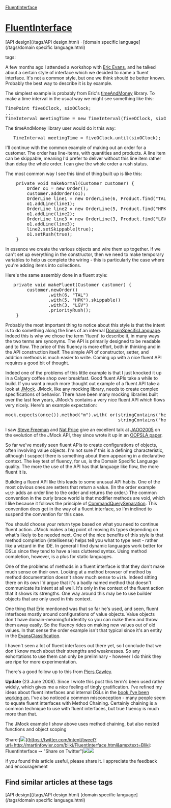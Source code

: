 [FluentInterface](http://martinfowler.com/bliki/FluentInterface.html)


# [FluentInterface](FluentInterface.html)


[API design](/tags/API design.html)&nbsp;· [domain specific language](/tags/domain specific language.html)

tags:



A few months ago I attended a workshop with [Eric Evans](http://domainlanguage.com/about/ericevans.html), and he
	talked about a certain style of interface which we decided to name a
	fluent interface. It's not a common style, but one we think should
	be better known. Probably the best way to describe it is by example.

The simplest example is probably from Eric's [timeAndMoney](http://timeandmoney.sourceforge.net/)
	library. To make a time interval in the usual way we might see
	something like this:

<pre>TimePoint fiveOClock, sixOClock;
...
TimeInterval meetingTime = new TimeInterval(fiveOClock, sixOClock);
</pre>

The timeAndMoney library user would do it this way:

<pre>   TimeInterval meetingTime = fiveOClock.until(sixOClock);
</pre>

I'll continue with the common example of making out an order for a
	customer. The order has line-items, with quantities and products. A
	line item can be skippable, meaning I'd prefer to deliver without
	this line item rather than delay the whole order. I can give the
	whole order a rush status.

The most common way I see this kind of thing built up is like
	this:

<pre>    private void makeNormal(Customer customer) {
        Order o1 = new Order();
        customer.addOrder(o1);
        OrderLine line1 = new OrderLine(6, Product.find("TAL"));
        o1.addLine(line1);
        OrderLine line2 = new OrderLine(5, Product.find("HPK"));
        o1.addLine(line2);
        OrderLine line3 = new OrderLine(3, Product.find("LGV"));
        o1.addLine(line3);
        line2.setSkippable(true);
        o1.setRush(true);
    }
</pre>

In essence we create the various objects and wire them up
	together. If we can't set up everything in the constructor, then we
	need to make temporary variables to help us complete the wiring -
	this is particularly the case where you're adding items into collections.

Here's the same assembly done in a fluent style:

<pre>   private void makeFluent(Customer customer) {
        customer.newOrder()
                .with(6, "TAL")
                .with(5, "HPK").skippable()
                .with(3, "LGV")
                .priorityRush();
    }
</pre>

Probably the most important thing to notice about this style is
that the intent is to do something along the lines of an internal
[DomainSpecificLanguage](DomainSpecificLanguage.html). Indeed this is why we chose the
term 'fluent' to describe it, in many ways the two terms are synonyms.
The API is primarily designed to be readable and to flow. The price of
this fluency is more effort, both in thinking and in the API
construction itself. The simple API of constructor, setter, and
addition methods is much easier to write. Coming up with a nice fluent
API requires a good bit of thought.

 Indeed one of the problems of this little example is that I just
knocked it up in a Calgary coffee shop over breakfast. Good fluent
APIs take a while to build. If you want a much more thought out
example of a fluent API take a look at [JMock](http://www.jmock.org/). JMock, like any mocking
library, needs to create complex specifications of behavior. There
have been many mocking libraries built over the last few years,
JMock's contains a very nice fluent API which flows very
nicely. Here's an example expectation:

<pre>mock.expects(once()).method("m").with( or(stringContains("hello"),
                                          stringContains("howdy")) );
</pre>

I saw
[Steve Freeman](http://stevef.truemesh.com/) and [Nat Price](http://nat.truemesh.com/) give an excellent talk at [JAOO2005](JAOO2005.html) on the
evolution of the JMock API, they since wrote it up in an [OOPSLA paper](http://www.mockobjects.com/files/evolving_an_edsl.ooplsa2006.pdf).

So far we've mostly seen fluent APIs to create configurations of
	objects, often involving value objects. I'm not sure if this is a
	defining characteristic, although I suspect there is something about
	them appearing in a declarative context. The key test of fluency,
	for us, is the Domain Specific Language quality. The more the use of
	the API has that language like flow, the more fluent it is.

Building a fluent API like this leads to some unusual API habits.
One of the most obvious ones are setters that return a value. (In the
order example `with` adds an order line to the order and returns the
order.) The common convention in the curly brace world is that
modifier methods are void, which I like because it follows the
principle of [CommandQuerySeparation](CommandQuerySeparation.html). This convention does
get in the way of a fluent interface, so I'm inclined to suspend the
convention for this case.

You should choose your return type based on what you need to
continue fluent action. JMock makes a big point of moving its types
depending on what's likely to be needed next. One of the nice benefits
of this style is that method completion (intellisense) helps tell you
what to type next - rather like a wizard in the IDE. In general I find
dynamic languages work better for DSLs since they tend to have a less
cluttered syntax. Using method completion, however, is a plus for
static languages.

One of the problems of methods in a fluent interface is that they
	don't make much sense on their own. Looking at a method browser of
	method by method documentation doesn't show much sense to
	`with`. Indeed sitting there on its own I'd argue that
	it's a badly named method that doesn't communicate its intent at all
	well. It's only in the context of the fluent action that it shows
	its strengths. One way around this may be to use builder objects
	that are only used in this context.

One thing that Eric mentioned was that so far he's used, and
seen, fluent interfaces mostly around configurations of value objects.
Value objects don't have domain-meaningful identity so you can make
them and throw them away easily. So the fluency rides on making new
values out of old values. In that sense the order example isn't that
typical since it's an entity in the [EvansClassification](EvansClassification.html).

I haven't seen a lot of fluent interfaces out there yet, so I
	conclude that we don't know much about their strengths and
	weaknesses. So any exhortations to use them can only be preliminary -
however I do think they are ripe for more experimentation.

There's a good follow up to this from [Piers Cawley](http://www.bofh.org.uk/articles/2005/12/21/fluent-interfaces).

**Update** (23 June 2008). Since I wrote this post this term's been
	used rather widely, which gives me a nice feeling of tingly
	gratification. I've refined my ideas about fluent interfaces and
	internal DSLs in the [book I've been working on](http://martinfowler.com/books/dsl.html). I've also noticed a
	common misconception - many people seem to equate fluent interfaces
	with Method Chaining. Certainly chaining is a common technique to
	use with fluent interfaces, but true fluency is much more than
  that. 

The JMock example I show above uses method chaining, but also
  nested functions and object scoping


<span class="label">Share:</span>[![](/t_mini-a.png)](https://twitter.com/intent/tweet?url=http://martinfowler.com/bliki/FluentInterface.html&amp;text=Bliki: FluentInterface ➙  "Share on Twitter")[![](/fb-icon-20.png)](https://facebook.com/sharer.php?u=http://martinfowler.com/bliki/FluentInterface.html "Share on Facebook")[![](/gplus-16.png)](https://plus.google.com/share?url=http://martinfowler.com/bliki/FluentInterface.html "Share on Google Plus")

if you found this article useful, please share it. I appreciate the feedback and encouragement







## Find similar articles at these tags

[API design](/tags/API design.html) [domain specific language](/tags/domain specific language.html)



